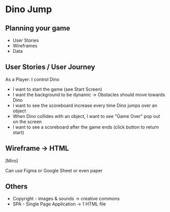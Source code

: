 # Dino Jump

## Planning your game

* User Stories
* Wireframes
* Data


## User Stories / User Journey

As a Player: I control Dino

* I want to start the game (see Start Screen)
* I want the background to be dynamic -> Obstacles should move towards Dino 
* I want to see the scoreboard increase every time Dino jumps over an object 
* When Dino collides with an object, I want to see "Game Over" pop out on the screen 
* I want to see a scoreboard after the game ends (click button to return start)

## Wireframe -> HTML

[Miro]

Can use Figma or Google Sheet or even paper

## Others

* Copyright - images & sounds -> creative commons
* SPA - Single Page Application -> 1 HTML file

